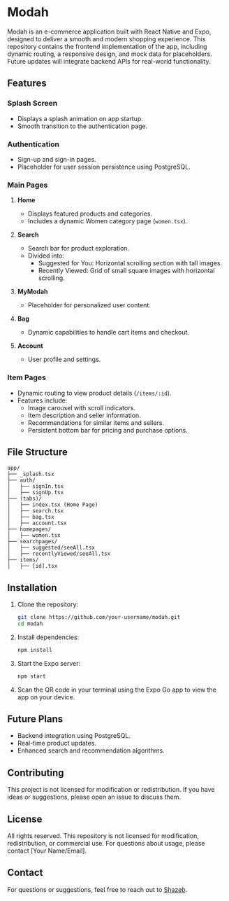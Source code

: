 # Modah

Modah is an e-commerce application built with React Native and Expo, designed to deliver a smooth and modern shopping experience. This repository contains the frontend implementation of the app, including dynamic routing, a responsive design, and mock data for placeholders. Future updates will integrate backend APIs for real-world functionality.

## Features

### Splash Screen
- Displays a splash animation on app startup.
- Smooth transition to the authentication page.

### Authentication
- Sign-up and sign-in pages.
- Placeholder for user session persistence using PostgreSQL.

### Main Pages
1. **Home**
   - Displays featured products and categories.
   - Includes a dynamic Women category page (`women.tsx`).

2. **Search**
   - Search bar for product exploration.
   - Divided into:
      - Suggested for You: Horizontal scrolling section with tall images.
      - Recently Viewed: Grid of small square images with horizontal scrolling.

3. **MyModah**
   - Placeholder for personalized user content.

4. **Bag**
   - Dynamic capabilities to handle cart items and checkout.

5. **Account**
   - User profile and settings.

### Item Pages
- Dynamic routing to view product details (`/items/:id`).
- Features include:
   - Image carousel with scroll indicators.
   - Item description and seller information.
   - Recommendations for similar items and sellers.
   - Persistent bottom bar for pricing and purchase options.

## File Structure
```
app/
├── _splash.tsx
├── auth/
│   ├── signIn.tsx
│   ├── signUp.tsx
├── (tabs)/
│   ├── index.tsx (Home Page)
│   ├── search.tsx
│   ├── bag.tsx
│   ├── account.tsx
├── homepages/
│   ├── women.tsx
├── searchpages/
│   ├── suggested/seeAll.tsx
│   ├── recentlyViewed/seeAll.tsx
├── items/
│   ├── [id].tsx
```

## Installation

1. Clone the repository:
   ```bash
   git clone https://github.com/your-username/modah.git
   cd modah
   ```

2. Install dependencies:
   ```bash
   npm install
   ```

3. Start the Expo server:
   ```bash
   npm start
   ```

4. Scan the QR code in your terminal using the Expo Go app to view the app on your device.

## Future Plans
- Backend integration using PostgreSQL.
- Real-time product updates.
- Enhanced search and recommendation algorithms.

## Contributing
This project is not licensed for modification or redistribution. If you have ideas or suggestions, please open an issue to discuss them.

## License
All rights reserved. This repository is not licensed for modification, redistribution, or commercial use. For questions about usage, please contact [Your Name/Email].

## Contact
For questions or suggestions, feel free to reach out to [Shazeb](mailto:shazeb.wani@gmail.com).
